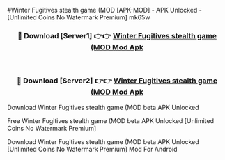 #Winter Fugitives stealth game (MOD [APK-MOD] - APK Unlocked - [Unlimited Coins No Watermark Premium] mk65w



<div align="center">

<h3>🔴 Download [Server1] 👉👉 <a href="https://momento.my/?title=Winter_Fugitives_stealth_game_(MOD">Winter Fugitives stealth game (MOD Mod Apk</a></h3><br>

<h3>🔴 Download [Server2] 👉👉 <a href="https://momento.my/?title=Winter_Fugitives_stealth_game_(MOD">Winter Fugitives stealth game (MOD Mod Apk</a></h3>
</div>



Download Winter Fugitives stealth game (MOD beta APK Unlocked

Free Winter Fugitives stealth game (MOD beta APK Unlocked [Unlimited Coins No Watermark Premium]

Download Winter Fugitives stealth game (MOD beta APK Unlocked [Unlimited Coins No Watermark Premium] Mod For Android

